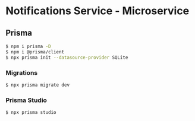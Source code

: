 # Notifications Service - Microservice

## Prisma
```bash
$ npm i prisma -D
$ npm i @prisma/client
$ npx prisma init --datasource-provider SQLite
```

### Migrations
```bash
$ npx prisma migrate dev
```

### Prisma Studio
```bash
$ npx prisma studio
```